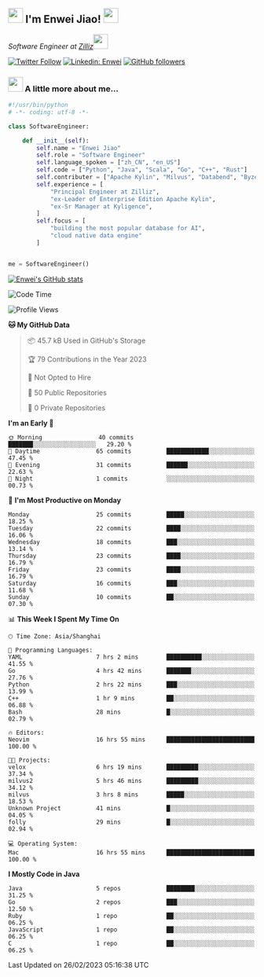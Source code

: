 <h2><img src="https://emojis.slackmojis.com/emojis/images/1531849430/4246/blob-sunglasses.gif?1531849430" width="30"/> I'm  Enwei Jiao! <img src="https://media.giphy.com/media/juBt25nT1KGys/giphy.gif" width=30> </h2>
<!-- <img align='right' src="https://media.giphy.com/media/M9gbBd9nbDrOTu1Mqx/giphy.gif" width="230"> -->
<p><em>Software Engineer at <a href="https://zilliz.com/">Zilliz</a><img src="https://media.giphy.com/media/WUlplcMpOCEmTGBtBW/giphy.gif" width="30"></em></p>

[![Twitter Follow](https://img.shields.io/twitter/follow/misteranmol?label=Follow)](https://twitter.com/intent/follow?screen_name=EnweiJiao)
[![Linkedin: Enwei](https://img.shields.io/badge/-enwei-blue?style=&logo=Linkedin&logoColor=white&link=https://www.linkedin.com/in/enwei-jiao-41192a97)](https://www.linkedin.com/in/enwei-jiao-41192a97/)
[![GitHub followers](https://img.shields.io/github/followers/jiaoew1991?label=Follow&style=social)](https://github.com/jiaoew1991)


### <img src="https://media.giphy.com/media/VgCDAzcKvsR6OM0uWg/giphy.gif" width="30"> A little more about me...  

```python
#!/usr/bin/python
# -*- coding: utf-8 -*-

class SoftwareEngineer:

    def __init__(self):
        self.name = "Enwei Jiao"
        self.role = "Software Engineer"
        self.language_spoken = ["zh_CN", "en_US"]
        self.code = ["Python", "Java", "Scala", "Go", "C++", "Rust"]
        self.contributer = ["Apache Kylin", "Milvus", "Databend", "Byzer-Lang"]
        self.experience = [
            "Principal Engineer at Zilliz",
            "ex-Leader of Enterprise Edition Apache Kylin",
            "ex-Sr Manager at Kyligence",
        ]
        self.focus = [
            "building the most popular database for AI",
            "cloud native data engine"
        ]


me = SoftwareEngineer()
```

[![Enwei's GitHub stats](https://github-readme-stats.vercel.app/api?username=jiaoew1991&count_private=true&show_icons=true)](https://github.com/jiaoew1991/jiaoew1991)

<!-- [![Top Langs](https://github-readme-stats.vercel.app/api/top-langs/?username=jiaoew1991&layout=compact)](https://github.com/jiaoew1991/jiaoew1991) -->

<!--START_SECTION:waka-->
![Code Time](http://img.shields.io/badge/Code%20Time-534%20hrs%2037%20mins-blue)

![Profile Views](http://img.shields.io/badge/Profile%20Views-9-blue)

**🐱 My GitHub Data** 

> 📦 45.7 kB Used in GitHub's Storage 
 > 
> 🏆 79 Contributions in the Year 2023
 > 
> 🚫 Not Opted to Hire
 > 
> 📜 50 Public Repositories 
 > 
> 🔑 0 Private Repositories 
 > 
**I'm an Early 🐤** 

```text
🌞 Morning                40 commits          ███████░░░░░░░░░░░░░░░░░░   29.20 % 
🌆 Daytime                65 commits          ████████████░░░░░░░░░░░░░   47.45 % 
🌃 Evening                31 commits          ██████░░░░░░░░░░░░░░░░░░░   22.63 % 
🌙 Night                  1 commits           ░░░░░░░░░░░░░░░░░░░░░░░░░   00.73 % 
```
📅 **I'm Most Productive on Monday** 

```text
Monday                   25 commits          █████░░░░░░░░░░░░░░░░░░░░   18.25 % 
Tuesday                  22 commits          ████░░░░░░░░░░░░░░░░░░░░░   16.06 % 
Wednesday                18 commits          ███░░░░░░░░░░░░░░░░░░░░░░   13.14 % 
Thursday                 23 commits          ████░░░░░░░░░░░░░░░░░░░░░   16.79 % 
Friday                   23 commits          ████░░░░░░░░░░░░░░░░░░░░░   16.79 % 
Saturday                 16 commits          ███░░░░░░░░░░░░░░░░░░░░░░   11.68 % 
Sunday                   10 commits          ██░░░░░░░░░░░░░░░░░░░░░░░   07.30 % 
```


📊 **This Week I Spent My Time On** 

```text
🕑︎ Time Zone: Asia/Shanghai

💬 Programming Languages: 
YAML                     7 hrs 2 mins        ██████████░░░░░░░░░░░░░░░   41.55 % 
Go                       4 hrs 42 mins       ███████░░░░░░░░░░░░░░░░░░   27.76 % 
Python                   2 hrs 22 mins       ███░░░░░░░░░░░░░░░░░░░░░░   13.99 % 
C++                      1 hr 9 mins         ██░░░░░░░░░░░░░░░░░░░░░░░   06.88 % 
Bash                     28 mins             █░░░░░░░░░░░░░░░░░░░░░░░░   02.79 % 

🔥 Editors: 
Neovim                   16 hrs 55 mins      █████████████████████████   100.00 % 

🐱‍💻 Projects: 
velox                    6 hrs 19 mins       █████████░░░░░░░░░░░░░░░░   37.34 % 
milvus2                  5 hrs 46 mins       █████████░░░░░░░░░░░░░░░░   34.12 % 
milvus                   3 hrs 8 mins        █████░░░░░░░░░░░░░░░░░░░░   18.53 % 
Unknown Project          41 mins             █░░░░░░░░░░░░░░░░░░░░░░░░   04.05 % 
folly                    29 mins             █░░░░░░░░░░░░░░░░░░░░░░░░   02.94 % 

💻 Operating System: 
Mac                      16 hrs 55 mins      █████████████████████████   100.00 % 
```

**I Mostly Code in Java** 

```text
Java                     5 repos             ████████░░░░░░░░░░░░░░░░░   31.25 % 
Go                       2 repos             ███░░░░░░░░░░░░░░░░░░░░░░   12.50 % 
Ruby                     1 repo              ██░░░░░░░░░░░░░░░░░░░░░░░   06.25 % 
JavaScript               1 repo              ██░░░░░░░░░░░░░░░░░░░░░░░   06.25 % 
C                        1 repo              ██░░░░░░░░░░░░░░░░░░░░░░░   06.25 % 
```




 Last Updated on 26/02/2023 05:16:38 UTC
<!--END_SECTION:waka-->
